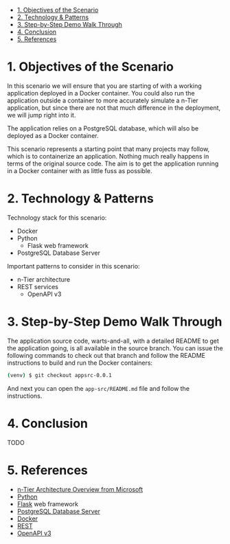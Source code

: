 
- [1. Objectives of the Scenario](#1-objectives-of-the-scenario)
- [2. Technology & Patterns](#2-technology--patterns)
- [3. Step-by-Step Demo Walk Through](#3-step-by-step-demo-walk-through)
- [4. Conclusion](#4-conclusion)
- [5. References](#5-references)

# 1. Objectives of the Scenario

In this scenario we will ensure that you are starting of with a working application deployed in a Docker container. You could also run the application outside a container to more accurately simulate a n-Tier application, but since there are not that much difference in the deployment, we will jump right into it.

The application relies on a PostgreSQL database, which will also be deployed as a Docker container.

This scenario represents a starting point that many projects may follow, which is to containerize an application. Nothing much really happens in terms of the original source code. The aim is to get the application running in a Docker container with as little fuss as possible.

# 2. Technology & Patterns

Technology stack for this scenario:

* Docker
* Python
  * Flask web framework
* PostgreSQL Database Server

Important patterns to consider in this scenario:

* n-Tier architecture
* REST services
  * OpenAPI v3

# 3. Step-by-Step Demo Walk Through

The application source code, warts-and-all, with a detailed README to get the application going, is all available in the source branch. You can issue the following commands to check out that branch and follow the README instructions to build and run the Docker containers:

```bash
(venv) $ git checkout appsrc-0.0.1
```

And next you can open the `app-src/README.md` file and follow the instructions.

# 4. Conclusion

TODO

# 5. References

* [n-Tier Architecture Overview from Microsoft](https://docs.microsoft.com/en-us/azure/architecture/guide/architecture-styles/n-tier)
* [Python](https://www.python.org/)
* [Flask](https://flask.palletsprojects.com/en/1.1.x/) web framework
* [PostgreSQL Database Server](https://www.postgresql.org/)
* [Docker](https://docs.docker.com/)
* [REST](https://restfulapi.net/)
* [OpenAPI v3](https://swagger.io/specification/)
